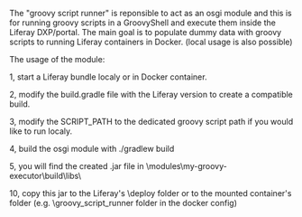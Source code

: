 The "groovy script runner" is reponsible to act as an osgi module and this is for running groovy scripts in a GroovyShell and execute them inside the Liferay DXP/portal.
The main goal is to populate dummy data with groovy scripts to running Liferay containers in Docker. (local usage is also possible)

The usage of the module:

1, start a Liferay bundle localy or in Docker container.

2, modify the build.gradle file with the Liferay version to create a compatible build.

3, modify the SCRIPT_PATH to the dedicated groovy script path if you would like to run localy.

4, build the osgi module with ./gradlew build

5, you will find the created .jar file in \modules\my-groovy-executor\build\libs\

10, copy this jar to the Liferay's \deploy folder or to the mounted container's folder (e.g. \groovy_script_runner folder in the docker config)
